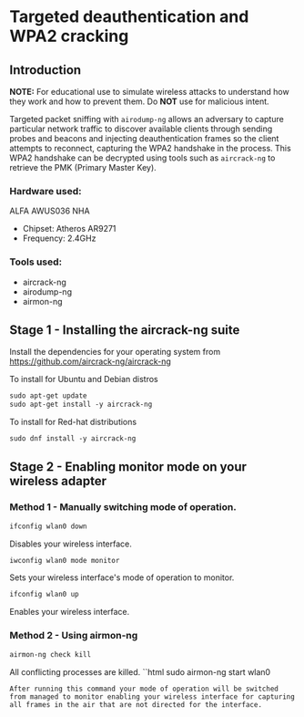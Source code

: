 # Targeted deauthentication and WPA2 cracking

## Introduction

**NOTE:** For educational use to simulate wireless attacks to understand how they work and how to prevent them. Do **NOT** use for malicious intent.

Targeted packet sniffing with `airodump-ng` allows an adversary to capture particular network traffic to discover available clients through sending probes and beacons and injecting deauthentication frames so the client attempts to reconnect, capturing the WPA2 handshake in the process. This WPA2 handshake can be decrypted using tools such as `aircrack-ng` to retrieve the PMK (Primary Master Key).

### Hardware used:
ALFA AWUS036 NHA
- Chipset: Atheros AR9271
- Frequency: 2.4GHz

### Tools used:
 - aircrack-ng
 - airodump-ng
 - airmon-ng

## Stage 1 - Installing the aircrack-ng suite

Install the dependencies for your operating system from https://github.com/aircrack-ng/aircrack-ng

To install for Ubuntu and Debian distros

```html
sudo apt-get update
sudo apt-get install -y aircrack-ng
```

To install for Red-hat distributions

```html
sudo dnf install -y aircrack-ng
```

## Stage 2 - Enabling monitor mode on your wireless adapter

### Method 1 - Manually switching mode of operation.
```html
ifconfig wlan0 down
```
Disables your wireless interface.
```html
iwconfig wlan0 mode monitor
```
Sets your wireless interface's mode of operation to monitor.
```html
ifconfig wlan0 up
```
Enables your wireless interface.

### Method 2 - Using airmon-ng

```html
airmon-ng check kill
```
All conflicting processes are killed.
``html
sudo airmon-ng start wlan0
```
After running this command your mode of operation will be switched from managed to monitor enabling your wireless interface for capturing all frames in the air that are not directed for the interface. 
